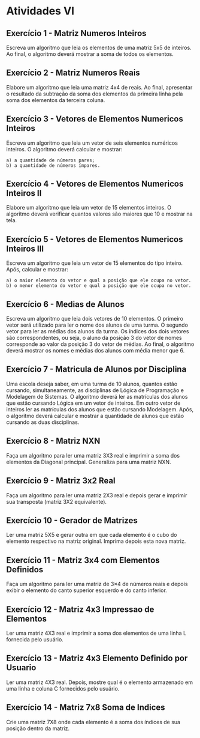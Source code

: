 # Atividades VI

## Exercício 1 - Matriz Numeros Inteiros
Escreva um algoritmo que leia os elementos de uma matriz 5x5 de inteiros. Ao final, o algoritmo deverá mostrar a soma de todos os elementos.

## Exercício 2 - Matriz Numeros Reais
Elabore um algoritmo que leia uma matriz 4x4 de reais. Ao final, apresentar o resultado da subtração da soma dos elementos da primeira linha pela soma dos elementos da terceira coluna.

## Exercício 3 - Vetores de Elementos Numericos Inteiros
Escreva um algoritmo que leia um vetor de seis elementos numéricos inteiros. O algoritmo deverá calcular e mostrar:

    a) a quantidade de números pares;
    b) a quantidade de números ímpares.

## Exercício 4 - Vetores de Elementos Numericos Inteiros II
Elabore um algoritmo que leia um vetor de 15 elementos inteiros. O algoritmo deverá verificar quantos valores são maiores que 10 e mostrar na tela.

## Exercício 5 - Vetores de Elementos Numericos Inteiros III
Escreva um algoritmo que leia um vetor de 15 elementos do tipo inteiro. Após, calcular e mostrar:

    a) o maior elemento do vetor e qual a posição que ele ocupa no vetor.
    b) o menor elemento do vetor e qual a posição que ele ocupa no vetor.

## Exercício 6 - Medias de Alunos
Escreva um algoritmo que leia dois vetores de 10 elementos. O primeiro vetor será utilizado para ler o nome dos alunos de uma turma.
O segundo vetor para ler as médias dos alunos da turma.
Os índices dos dois vetores são correspondentes, ou seja, o aluno da posição 3 do vetor de nomes corresponde ao valor da posição 3 do vetor de médias. 
Ao final, o algoritmo deverá mostrar os nomes e médias dos alunos com média menor que 6.

## Exercício 7 - Matricula de Alunos por Disciplina
Uma escola deseja saber, em uma turma de 10 alunos, quantos estão cursando, simultaneamente, as disciplinas de Lógica de Programação e Modelagem de Sistemas.
O algoritmo deverá ler as matrículas dos alunos que estão cursando Lógica em um vetor de inteiros.
Em outro vetor de inteiros ler as matrículas dos alunos que estão cursando Modelagem. Após, o algoritmo deverá calcular e mostrar a quantidade de alunos que estão cursando as duas disciplinas.

## Exercício 8 - Matriz NXN
Faça um algoritmo para ler uma matriz 3X3 real e imprimir a soma dos elementos da Diagonal principal. Generaliza para uma matriz NXN.

## Exercício 9 - Matriz 3x2 Real
Faça um algoritmo para ler uma matriz 2X3 real e depois gerar e imprimir sua transposta (matriz 3X2 equivalente).

## Exercício 10 - Gerador de Matrizes
Ler uma matriz 5X5 e gerar outra em que cada elemento é o cubo do elemento respectivo na matriz original. Imprima depois esta nova matriz.


## Exercício 11 - Matriz 3x4 com Elementos Definidos
Faça um algoritmo para ler uma matriz de 3×4 de números reais e depois exibir o elemento do canto superior esquerdo e do canto inferior.

## Exercício 12 - Matriz 4x3 Impressao de Elementos
Ler uma matriz 4X3 real e imprimir a soma dos elementos de uma linha L fornecida pelo usuário.

## Exercício 13 - Matriz 4x3 Elemento Definido por Usuario
Ler uma matriz 4X3 real. Depois, mostre qual é o elemento armazenado em uma linha e coluna C fornecidos pelo usuário.

## Exercício 14 - Matriz 7x8 Soma de Indices
Crie uma matriz 7X8 onde cada elemento é a soma dos índices de sua posição dentro da matriz.